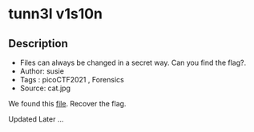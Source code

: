 # tunn3l v1s10n

## Description
- Files can always be changed in a secret way. Can you find the flag?.
- Author: susie
- Tags  : picoCTF2021 , Forensics
- Source: cat.jpg

We found this [file](./tunn3l_v1s10n). Recover the flag.

Updated Later ...

<!--ins>approch</ins>
- There's no [file extension](https://en.wikipedia.org/wiki/Filename_extension) so we don't actually know what type of file it is.
- Let's open this with a [hex editor](https://en.wikipedia.org/wiki/Hex_editor) like [HxD](https://mh-nexus.de/en/hxd/) to check the intended file type. - - The first two characters are `BM` which indicates a [BMP file](https://fileinfo.com/extension/bmp).

- Let's change the file extension to `.bmp` and since it still doesn't open, I decided to use [ImageMagick](https://imagemagick.org/index.php) to open it. - I'm sure there's probably some way of changing the file header to open it properly but that's alright. It displays:

![notaflag](./notaflag.png)

No flag hmmm. Something interesting to note is the size of the BMP file. It's about 2MB in size for such a tiny image? That doesn't seem right. [This site](http://www.ece.ualberta.ca/~elliott/ee552/studentAppNotes/2003_w/misc/bmp_file_format/bmp_file_format.htm) explains what everything in the BMP header is.

Height for a BMP file is at [offset](http://www.novell.com/documentation/ndsv8/usnds/c1help/novell_common/hexeditor.html) 0016h. I changed offset 0017h from 0x01 to 0x03.

Open in [ImageMagick](https://imagemagick.org/index.php):
--!>
